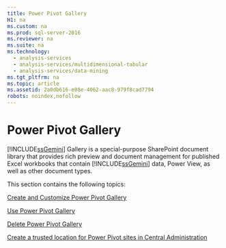 ```yaml
---
title: Power Pivot Gallery
H1: na
ms.custom: na
ms.prod: sql-server-2016
ms.reviewer: na
ms.suite: na
ms.technology: 
  - analysis-services
  - analysis-services/multidimensional-tabular
  - analysis-services/data-mining
ms.tgt_pltfrm: na
ms.topic: article
ms.assetid: 2a0db616-e08e-4062-aac8-979f8cad7794
robots: noindex,nofollow
---
```

# Power Pivot Gallery
  [!INCLUDE[ssGemini](../../Token/Other/ssGemini_md.md)] Gallery is a special\-purpose SharePoint document library that provides rich preview and document management for published Excel workbooks that contain [!INCLUDE[ssGemini](../../Token/Other/ssGemini_md.md)] data, Power View, as well as other document types.  
  
 This section contains the following topics:  
  
 [Create and Customize Power Pivot Gallery](../../Topics/TopicNameNotContainA/Create-and-Customize-Power-Pivot-Gallery.md)  
  
 [Use Power Pivot Gallery](../../Topics/TopicNameNotContainA/Use-Power-Pivot-Gallery.md)  
  
 [Delete Power Pivot Gallery](../../Topics/TopicNameNotContainA/Delete-Power-Pivot-Gallery.md)  
  
 [Create a trusted location for Power Pivot sites in Central Administration](../../Topics/TopicNameContainA/Create-a-trusted-location-for-Power-Pivot-sites-in-Central-Administration.md)  
  
  